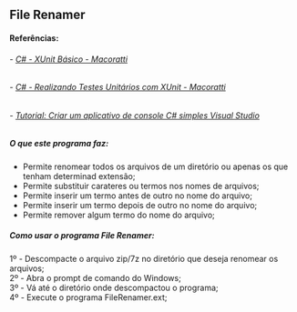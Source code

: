 ## File Renamer

#### Referências: 

###### - [C# - XUnit Básico - Macoratti](https://www.macoratti.net/19/09/cshp_xunitb1.htm)<br/>

###### - [C# - Realizando Testes Unitários com XUnit - Macoratti](https://www.macoratti.net/19/09/cshp_unitest1.htm)<br/>

###### - [Tutorial: Criar um aplicativo de console C# simples Visual Studio](https://docs.microsoft.com/pt-br/visualstudio/get-started/csharp/tutorial-console?view=vs-2022)<br/>

##### O que este programa faz:

 - Permite renomear todos os arquivos de um diretório ou apenas os que tenham determinad extensão; 
 - Permite substituir carateres ou termos nos nomes de arquivos; 
 - Permite inserir um termo antes de outro no nome do arquivo; 
 - Permite inserir um termo depois de outro no nome do arquivo;
 - Permite remover algum termo do nome do arquivo;
 
 ##### Como usar o programa File Renamer:

 1º - Descompacte o arquivo zip/7z no diretório que deseja renomear os arquivos; 
 <br/>
 2º - Abra o prompt de comando do Windows;
 <br/>
 3º - Vá até o diretório onde descompactou o programa;
 <br/>
 4º - Execute o programa FileRenamer.ext;